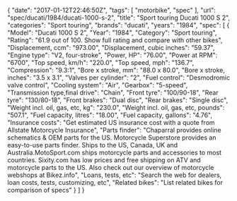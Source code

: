 {
    "date": "2017-01-12T22:46:50Z",
    "tags": [
        "motorbike",
        "spec"
    ],
    "url": "spec\/ducati\/1984\/ducati-1000-s-2",
    "title": "Sport touring Ducati 1000 S 2",
    "categories": "Sport touring",
    "brands": "ducati",
    "years": "1984",
    "spec": [
        {
            "Model": "Ducati 1000 S 2",
            "Year": "1984",
            "Category": "Sport touring",
            "Rating": "61.9 out of 100. Show full rating and compare with other bikes",
            "Displacement, ccm": "973.00",
            "Displacement, cubic inches": "59.37",
            "Engine type": "V2, four-stroke",
            "Power, HP": "76.00",
            "Power at RPM": "6700",
            "Top speed, km\/h": "220.0",
            "Top speed, mph": "136.7",
            "Compression": "9.3:1",
            "Bore x stroke, mm": "88.0 x 80.0",
            "Bore x stroke, inches": "3.5 x 3.1",
            "Valves per cylinder": "2",
            "Fuel control": "Desmodromic valve control",
            "Cooling system": "Air",
            "Gearbox": "5-speed",
            "Transmission type,final drive": "Chain",
            "Front tyre": "100\/90-18",
            "Rear tyre": "130\/80-18",
            "Front brakes": "Dual disc",
            "Rear brakes": "Single disc",
            "Weight incl. oil, gas, etc, kg": "230.0",
            "Weight incl. oil, gas, etc, pounds": "507.1",
            "Fuel capacity, litres": "18.00",
            "Fuel capacity, gallons": "4.76",
            "Insurance costs": "Get estimated US insurance cost with a quote from Allstate Motorcycle Insurance",
            "Parts finder": "Chaparral provides online schematics & OEM parts for the US.   Motorcycle Superstore provides an easy-to-use parts finder. Ships to the US, Canada, UK and Australia.MotoSport.com ships motorcycle parts and accessories to most countries.    Sixity.com has low prices and free shipping on ATV and motorcycle parts to the US. Also check out our overview of motorcycle webshops at Bikez.info",
            "Loans, tests, etc": "Search the web for dealers, loan costs, tests, customizing, etc",
            "Related bikes": "List related bikes for comparison of specs"
        }
    ]
}